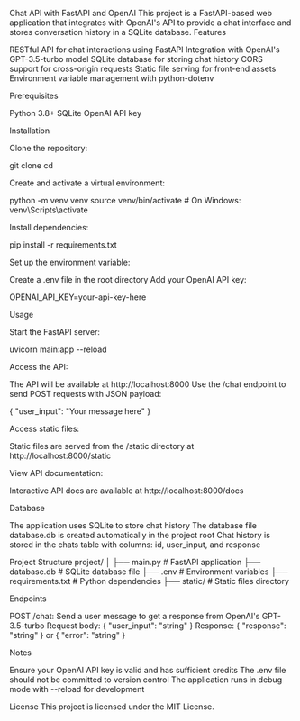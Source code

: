 Chat API with FastAPI and OpenAI
This project is a FastAPI-based web application that integrates with OpenAI's API to provide a chat interface and stores conversation history in a SQLite database.
Features

RESTful API for chat interactions using FastAPI
Integration with OpenAI's GPT-3.5-turbo model
SQLite database for storing chat history
CORS support for cross-origin requests
Static file serving for front-end assets
Environment variable management with python-dotenv

Prerequisites

Python 3.8+
SQLite
OpenAI API key

Installation

Clone the repository:

git clone <repository-url>
cd <repository-directory>


Create and activate a virtual environment:

python -m venv venv
source venv/bin/activate  # On Windows: venv\Scripts\activate


Install dependencies:

pip install -r requirements.txt


Set up the environment variable:


Create a .env file in the root directory
Add your OpenAI API key:

OPENAI_API_KEY=your-api-key-here

Usage

Start the FastAPI server:

uvicorn main:app --reload


Access the API:


The API will be available at http://localhost:8000
Use the /chat endpoint to send POST requests with JSON payload:

{
    "user_input": "Your message here"
}


Access static files:


Static files are served from the /static directory at http://localhost:8000/static


View API documentation:


Interactive API docs are available at http://localhost:8000/docs

Database

The application uses SQLite to store chat history
The database file database.db is created automatically in the project root
Chat history is stored in the chats table with columns: id, user_input, and response

Project Structure
project/
│
├── main.py           # FastAPI application
├── database.db       # SQLite database file
├── .env             # Environment variables
├── requirements.txt  # Python dependencies
├── static/          # Static files directory

Endpoints

POST /chat: Send a user message to get a response from OpenAI's GPT-3.5-turbo
Request body: { "user_input": "string" }
Response: { "response": "string" } or { "error": "string" }



Notes

Ensure your OpenAI API key is valid and has sufficient credits
The .env file should not be committed to version control
The application runs in debug mode with --reload for development

License
This project is licensed under the MIT License.
